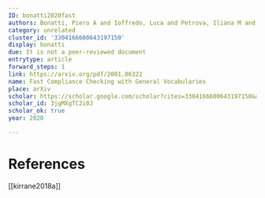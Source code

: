 ```yaml
---
ID: bonatti2020fast
authors: Bonatti, Piero A and Ioffredo, Luca and Petrova, Iliana M and Sauro, Luigi
category: unrelated
cluster_id: '3304166600643197150'
display: bonatti
due: It is not a peer-reviewed document
entrytype: article
forward_steps: 1
link: https://arxiv.org/pdf/2001.06322
name: Fast Compliance Checking with General Vocabularies
place: arXiv
scholar: https://scholar.google.com/scholar?cites=3304166600643197150&as_sdt=2005&sciodt=0,5&hl=en
scholar_id: 3jgMXgTC2i0J
scholar_ok: true
year: 2020

---
```


# References

[[kirrane2018a]]

